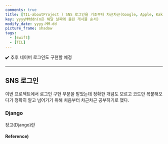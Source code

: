 ```yaml
---
comments: true
title: [TIL-aboutProject ) SNS 로그인을 기초부터 차근차근(Google, Apple, Kakao)]
key: yyyyMMddn(n은 해달 날짜에 올린 게시물 순서)
modify_date: yyyy-MM-dd
picture_frame: shadow
tags:
  - [swift]
  - [TIL]
---
```


✔️ 추후 네이버 로그인도 구현할 예정
    
    
***
 
## SNS 로그인
 
이번 프로젝트에서 로그인 구현 부분을 맡았는데 정확한 개념도 모르고 코드만 복붙해오다가 정확히 알고 넘어가기 위해 처음부터 차근차근 공부하기로 했다.
 
### Django
 
장고(Django)란 

#### Reference)

